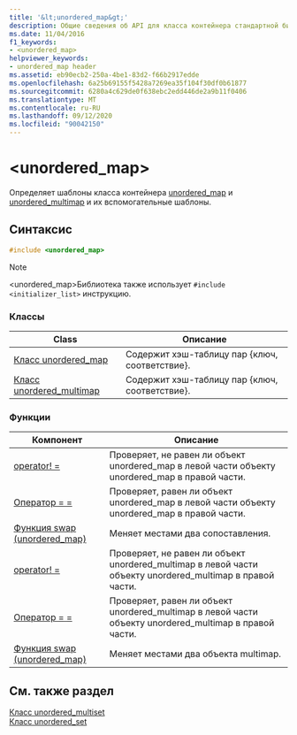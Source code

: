 ```yaml
---
title: '&lt;unordered_map&gt;'
description: Общие сведения об API для класса контейнера стандартной библиотеки C++ `map` .
ms.date: 11/04/2016
f1_keywords:
- <unordered_map>
helpviewer_keywords:
- unordered_map header
ms.assetid: eb90ecb2-250a-4be1-83d2-f66b2917edde
ms.openlocfilehash: 6a25b69155f5428a7269ea35f104f30df0b61877
ms.sourcegitcommit: 6280a4c629de0f638ebc2edd446de2a9b11f0406
ms.translationtype: MT
ms.contentlocale: ru-RU
ms.lasthandoff: 09/12/2020
ms.locfileid: "90042150"
---
```

# <a name="ltunordered_mapgt"></a>&lt;unordered_map&gt;

Определяет шаблоны класса контейнера [unordered_map](../standard-library/unordered-map-class.md) и [unordered_multimap](../standard-library/unordered-multimap-class.md) и их вспомогательные шаблоны.

## <a name="syntax"></a>Синтаксис

```cpp
#include <unordered_map>
```

> [!NOTE]
> \<unordered_map>Библиотека также использует `#include <initializer_list>` инструкцию.

### <a name="classes"></a>Классы

|Class|Описание|
|-|-|
|[Класс unordered_map](../standard-library/unordered-map-class.md)|Содержит хэш-таблицу пар {ключ, соответствие}.|
|[Класс unordered_multimap](../standard-library/unordered-multimap-class.md)|Содержит хэш-таблицу пар {ключ, соответствие}.|

### <a name="functions"></a>Функции

|Компонент|Описание|
|-|-|
|[operator! =](../standard-library/unordered-map-operators.md#op_neq)|Проверяет, не равен ли объект unordered_map в левой части объекту unordered_map в правой части.|
|[Оператор = =](../standard-library/unordered-map-operators.md#op_eq_eq)|Проверяет, равен ли объект unordered_map в левой части объекту unordered_map в правой части.|
|[Функция swap (unordered_map)](../standard-library/unordered-map-functions.md#swap)|Меняет местами два сопоставления.|
|[operator! =](../standard-library/unordered-map-operators.md#op_neq)|Проверяет, не равен ли объект unordered_multimap в левой части объекту unordered_multimap в правой части.|
|[Оператор = =](../standard-library/unordered-map-operators.md#op_eq_eq)|Проверяет, равен ли объект unordered_multimap в левой части объекту unordered_multimap в правой части.|
|[Функция swap (unordered_map)](../standard-library/unordered-map-functions.md#swap)|Меняет местами два объекта multimap.|

## <a name="see-also"></a>См. также раздел

[Класс unordered_multiset](../standard-library/unordered-multiset-class.md)\
[Класс unordered_set](../standard-library/unordered-set-class.md)
